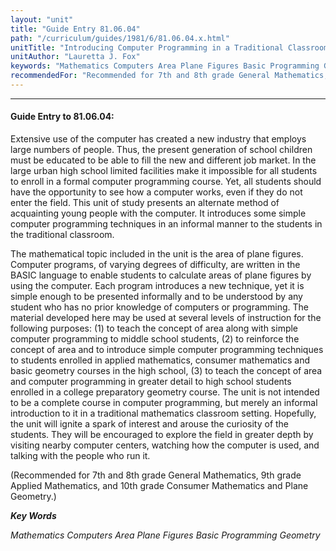 ```yaml
---
layout: "unit"
title: "Guide Entry 81.06.04"
path: "/curriculum/guides/1981/6/81.06.04.x.html"
unitTitle: "Introducing Computer Programming in a Traditional Classroom"
unitAuthor: "Lauretta J. Fox"
keywords: "Mathematics Computers Area Plane Figures Basic Programming Geometry"
recommendedFor: "Recommended for 7th and 8th grade General Mathematics, 9th grade Applied Mathematics, and 10th grade Consumer Mathematics and Plane Geometry."
---
```

<body>
<hr/>
 <h4>
  Guide Entry to 81.06.04:
 </h4>
 Extensive use of the computer has created a new industry that employs large numbers of people.  Thus, the present generation of school children must be educated to be able to fill the new and different job market.  In the large urban high school limited facilities make it impossible for all students to enroll in a formal computer programming course.  Yet, all students should have the opportunity to see how a computer works, even if they do not enter the field.  This unit of study presents an alternate method of acquainting young people with the computer.  It introduces some simple computer programming techniques in an informal manner to the students in the traditional classroom.
 <p>
  The mathematical topic included in the unit is the area of plane figures.  Computer programs, of varying degrees of difficulty, are written in the BASIC language to enable students to calculate areas of plane figures by using the computer.  Each program introduces a new technique, yet it is simple enough to be presented informally and to be understood by any student who has no prior knowledge of computers or programming.  The material developed here may be used at several levels of instruction for the following purposes: (1) to teach the concept of area along with simple computer programming to middle school students, (2) to reinforce the concept of area and to introduce simple computer programming techniques to students enrolled in applied mathematics, consumer mathematics and basic geometry courses in the high school, (3) to teach the concept of area and computer programming in greater detail to high school students enrolled in a college preparatory geometry course.  The unit is not intended to be a complete course in computer programming, but merely an informal introduction to it in a traditional mathematics classroom setting. Hopefully, the unit will ignite a spark of interest and arouse the curiosity of the students.  They will be encouraged to explore the field in greater depth by visiting nearby computer centers, watching how the computer is used, and talking with the people who run it.
 </p>
 <p>
  (Recommended for 7th and 8th grade General Mathematics, 9th grade Applied Mathematics, and 10th grade Consumer Mathematics and Plane Geometry.)
 </p>
<p>
  <b>
   <i>
    Key Words
   </i>
  </b>
  <br/>
 </p>
 <p>
  <i>
   Mathematics Computers Area Plane Figures Basic Programming Geometry
  </i>
 </p>

</body>